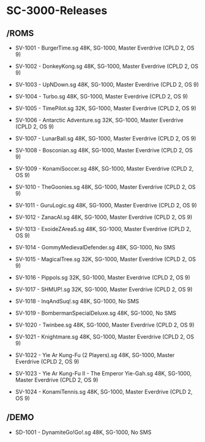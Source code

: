 # SC-3000-Releases

/ROMS
-------------

- SV-1001 - BurgerTime.sg
48K, SG-1000, Master Everdrive (CPLD 2, OS 9)

- SV-1002 - DonkeyKong.sg
48K, SG-1000, Master Everdrive (CPLD 2, OS 9)

- SV-1003 - UpNDown.sg
48K, SG-1000, Master Everdrive (CPLD 2, OS 9)

- SV-1004 - Turbo.sg
48K, SG-1000, Master Everdrive (CPLD 2, OS 9)

- SV-1005 - TimePilot.sg
32K, SG-1000, Master Everdrive (CPLD 2, OS 9)

- SV-1006 - Antarctic Adventure.sg
32K, SG-1000, Master Everdrive (CPLD 2, OS 9)

- SV-1007 - LunarBall.sg
48K, SG-1000, Master Everdrive (CPLD 2, OS 9)

- SV-1008 - Bosconian.sg
48K, SG-1000, Master Everdrive (CPLD 2, OS 9)

- SV-1009 - KonamiSoccer.sg
48K, SG-1000, Master Everdrive (CPLD 2, OS 9)

- SV-1010 - TheGoonies.sg
48K, SG-1000, Master Everdrive (CPLD 2, OS 9)

- SV-1011 - GuruLogic.sg
48K, SG-1000, Master Everdrive (CPLD 2, OS 9)

- SV-1012 - ZanacAI.sg
48K, SG-1000, Master Everdrive (CPLD 2, OS 9)

- SV-1013 - ExoideZArea5.sg
48K, SG-1000, Master Everdrive (CPLD 2, OS 9)

- SV-1014 - GommyMedievalDefender.sg
48K, SG-1000, No SMS

- SV-1015 - MagicalTree.sg
32K, SG-1000, Master Everdrive (CPLD 2, OS 9)

- SV-1016 - Pippols.sg
32K, SG-1000, Master Everdrive (CPLD 2, OS 9)

- SV-1017 - SHMUP!.sg
32K, SG-1000, Master Everdrive (CPLD 2, OS 9)

- SV-1018 - InqAndSuq!.sg
48K, SG-1000, No SMS

- SV-1019 - BombermanSpecialDeluxe.sg
48K, SG-1000, No SMS

- SV-1020 - Twinbee.sg
48K, SG-1000, Master Everdrive (CPLD 2, OS 9)

- SV-1021 - Knightmare.sg
48K, SG-1000, Master Everdrive (CPLD 2, OS 9)

- SV-1022 - Yie Ar Kung-Fu (2 Players).sg
48K, SG-1000, Master Everdrive (CPLD 2, OS 9)

- SV-1023 - Yie Ar Kung-Fu II - The Emperor Yie-Gah.sg
48K, SG-1000, Master Everdrive (CPLD 2, OS 9)

- SV-1024 - KonamiTennis.sg
48K, SG-1000, Master Everdrive (CPLD 2, OS 9)


/DEMO
-------------

- SD-1001 - DynamiteGo!Go!.sg
48K, SG-1000, No SMS

